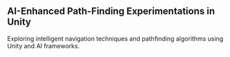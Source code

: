 ## AI-Enhanced Path-Finding Experimentations in Unity

Exploring intelligent navigation techniques and pathfinding algorithms using Unity and AI frameworks.
